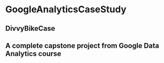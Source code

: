 # GoogleAnalyticsCaseStudy
## DivvyBikeCase
## A complete capstone project from Google Data Analytics course
